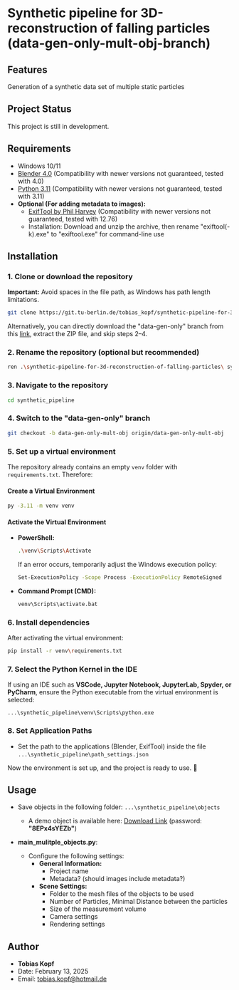 # Synthetic pipeline for 3D-reconstruction of falling particles (data-gen-only-mult-obj-branch)

## Features
Generation of a synthetic data set of multiple static particles

## Project Status
This project is still in development.

## Requirements

- Windows 10/11
- [Blender 4.0](https://builder.blender.org/download/daily/archive/) (Compatibility with newer versions not guaranteed, tested with 4.0)
- [Python 3.11](https://www.python.org/downloads/release/python-3110/) (Compatibility with newer versions not guaranteed, tested with 3.11)
- **Optional (For adding metadata to images):**
  - [ExifTool by Phil Harvey](https://exiftool.org/) (Compatibility with newer versions not guaranteed, tested with 12.76)
  - Installation: Download and unzip the archive, then rename "exiftool(-k).exe" to "exiftool.exe" for command-line use

## Installation

### 1. Clone or download the repository

**Important:** Avoid spaces in the file path, as Windows has path length limitations.

```bash
git clone https://git.tu-berlin.de/tobias_kopf/synthetic-pipeline-for-3d-reconstruction-of-falling-particles.git
```
Alternatively, you can directly download the "data-gen-only" branch from this [link](https://git.tu-berlin.de/tobias_kopf/synthetic-pipeline-for-3d-reconstruction-of-falling-particles/-/tree/data-gen-only-mult-obj), extract the ZIP file, and skip steps 2–4.
### 2. Rename the repository (optional but recommended)

```bash
ren .\synthetic-pipeline-for-3d-reconstruction-of-falling-particles\ synthetic_pipeline
```

### 3. Navigate to the repository

```bash
cd synthetic_pipeline
```

### 4. Switch to the "data-gen-only" branch
```bash
git checkout -b data-gen-only-mult-obj origin/data-gen-only-mult-obj
```
### 5. Set up a virtual environment

The repository already contains an empty `venv` folder with `requirements.txt`. Therefore:

#### **Create a Virtual Environment**

```bash
py -3.11 -m venv venv
```

#### **Activate the Virtual Environment**

- **PowerShell:**

  ```bash
  .\venv\Scripts\Activate
  ```

  If an error occurs, temporarily adjust the Windows execution policy:

  ```bash
  Set-ExecutionPolicy -Scope Process -ExecutionPolicy RemoteSigned
  ```

- **Command Prompt (CMD):**

  ```bash
  venv\Scripts\activate.bat
  ```

### 6. Install dependencies

After activating the virtual environment:

```bash
pip install -r venv\requirements.txt
```

### 7. Select the Python Kernel in the IDE

If using an IDE such as **VSCode, Jupyter Notebook, JupyterLab, Spyder, or PyCharm**, ensure the Python executable from the virtual environment is selected:

```
...\synthetic_pipeline\venv\Scripts\python.exe
```

### 8. Set Application Paths

- Set the path to the applications (Blender, ExifTool) inside the file `...\synthetic_pipeline\path_settings.json`


Now the environment is set up, and the project is ready to use. 🚀
  

## Usage  

- Save objects in the following folder: `...\synthetic_pipeline\objects`  
    - A demo object is available here: [Download Link](https://tubcloud.tu-berlin.de/s/Kd2C5DmpqppmJJC) (password: **"8EPx4sYEZb"**)  

- **main_mulitple_objects.py**:  
    - Configure the following settings:  
        - **General Information:**  
            - Project name  
            - Metadata? (should images include metadata?)  
        - **Scene Settings:**  
            - Folder to the mesh files of the objects to be used
            - Number of Particles, Minimal Distance between the particles
            - Size of the measurement volume
            - Camera settings  
            - Rendering settings

## Author
- **Tobias Kopf**
- Date:  February 13, 2025
- Email: tobias.kopf@hotmail.de
